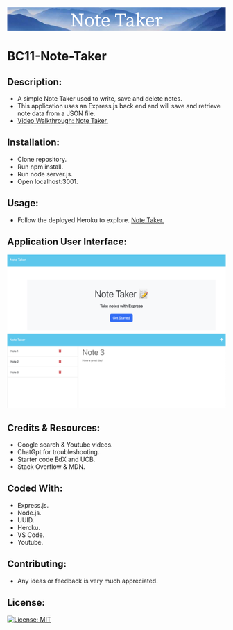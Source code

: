 <img src="./public/assets/images/banner.png">

# BC11-Note-Taker

## Description:
* A simple Note Taker used to write, save and delete notes.
* This application uses an Express.js back end and will save and retrieve note data from a JSON file.
* [Video Walkthrough: Note Taker.](https://youtu.be/WEzLqaqPL2Q)


## Installation:
* Clone repository.
* Run npm install.
* Run node server.js.
* Open localhost:3001.

## Usage:
* Follow the deployed Heroku to explore. [Note Taker.](https://rekat-eton-078b6c3ecb4b.herokuapp.com/)

## Application User Interface:
<img src="./public/assets/images/img1.png">
<img src="./public/assets/images/img2.png">

## Credits & Resources:
* Google search & Youtube videos.
* ChatGpt for troubleshooting.
* Starter code EdX and UCB.
* Stack Overflow & MDN.

## Coded With:
* Express.js.
* Node.js.
* UUID.
* Heroku.
* VS Code.
* Youtube.

## Contributing:
* Any ideas or feedback is very much appreciated.

## License:
[![License: MIT](https://img.shields.io/badge/License-MIT-yellow.svg)](https://opensource.org/licenses/MIT)